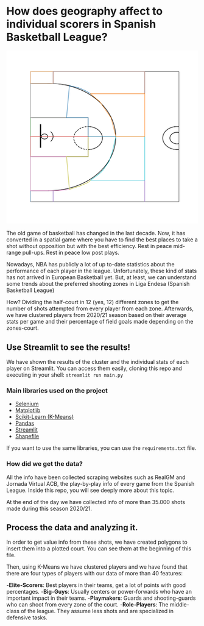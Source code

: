 # How does geography affect to individual scorers in Spanish Basketball League?

![Zones of the court](./images/polygon_court.png)

The old game of basketball has changed in the last decade. Now, it has converted in a spatial game where you have to find the best places to take a shot without opposition but with the best efficiency. Rest in peace mid-range pull-ups. Rest in peace low post plays. 

Nowadays, NBA has publicly a lot of up to-date statistics about the performance of each player in the league. Unfortunately, these kind of stats has not arrived in European Basketball yet. But, at least, we can understand some trends about the preferred shooting zones in Liga Endesa (Spanish Basketball League)

How? Dividing the half-court in 12 (yes, 12) different zones to get the number of shots attempted from every player from each zone. Afterwards, we have clustered players from 2020/21 season based on their average stats per game and their percentage of field goals made depending on the zones-court.

## Use Streamlit to see the results!
We have shown the results of the cluster and the individual stats of each player on Streamlit. 
You can access them easily, cloning this repo and executing in your shell: `streamlit run main.py`

### Main libraries used on the project
- [Selenium](https://pypi.org/project/beautifulsoup4/)
- [Matplotlib](https://matplotlib.org/)
- [Scikit-Learn (K-Means)](https://scikit-learn.org/stable/modules/generated/sklearn.cluster.KMeans.html)
- [Pandas](https://pandas.pydata.org/docs/)
- [Streamlit](https://docs.streamlit.io/en/stable/)
- [Shapefile](https://pypi.org/project/pyshp/)

If you want to use the same libraries, you can use the `requirements.txt` file. 

### How did we get the data?
All the info have been collected scraping websites such as RealGM and Jornada Virtual ACB, the play-by-play info of every game from the Spanish League. Inside this repo, you will see deeply more about this topic.

At the end of the day we have collected info of more than 35.000 shots made during this season 2020/21.

## Process the data and analyzing it.
In order to get value info from these shots, we have created polygons to insert them into a plotted court. You can see them at the beginning of this file. 

Then, using K-Means we have clustered players and we have found that there are four types of players with our data of more than 40 features:

-**Elite-Scorers**: Best players in their teams, get a lot of points with good percentages. 
-**Big-Guys**: Usually centers or power-forwards who have an important impact in their teams. 
-**Playmakers**: Guards and shooting-guards who can shoot from every zone of the court.
-**Role-Players**: The middle-class of the league. They assume less shots and are specialized in defensive tasks. 



